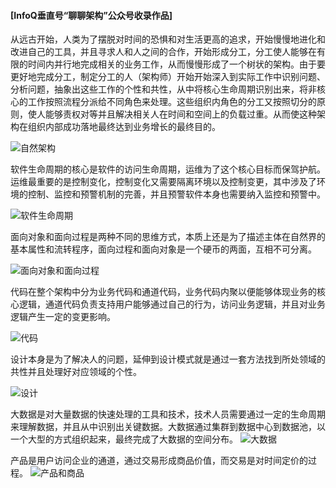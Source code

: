 #### [InfoQ垂直号“聊聊架构”公众号收录作品]
从远古开始，人类为了摆脱对时间的恐惧和对生活更高的追求，开始慢慢地进化和改进自己的工具，并且寻求人和人之间的合作，开始形成分工，分工使人能够在有限的时间内并行地完成相关的业务工作，从而慢慢形成了一个树状的架构。由于要更好地完成分工，制定分工的人（架构师）开始开始深入到实际工作中识别问题、分析问题，抽象出这些工作的个性和共性，从中将核心生命周期识别出来，将非核心的工作按照流程分派给不同角色来处理。这些组织内角色的分工又按照切分的原则，使人能够责权对等并且解决相关人在时间和空间上的负载过重。从而使这种架构在组织内部成功落地最终达到业务增长的最终目的。

![自然架构](https://ftvbftvbq.github.io/images/ziran.jpeg)


软件生命周期的核心是软件的访问生命周期，运维为了这个核心目标而保驾护航。运维最重要的是控制变化，控制变化又需要隔离环境以及控制变更，其中涉及了环境的控制、监控和预警机制的完善，并且预警软件本身也需要纳入监控和预警中。

![软件生命周期](https://ftvbftvbq.github.io/images/软件生命周期.png)

面向对象和面向过程是两种不同的思维方式，本质上还是为了描述主体在自然界的基本属性和流转程序，面向过程和面向对象是一个硬币的两面，互相不可分离。

![面向对象和面向过程](https://ftvbftvbq.github.io/images/面向对象和面向过程.png)

代码在整个架构中分为业务代码和通道代码，业务代码内聚以便能够体现业务的核心逻辑，通道代码负责支持用户能够通过自己的行为，访问业务逻辑，并且对业务逻辑产生一定的变更影响。

![代码](https://ftvbftvbq.github.io/images/代码.png)

设计本身是为了解决人的问题，延伸到设计模式就是通过一套方法找到所处领域的共性并且处理好对应领域的个性。

![设计](https://ftvbftvbq.github.io/images/设计.png)

大数据是对大量数据的快速处理的工具和技术，技术人员需要通过一定的生命周期来理解数据，并且从中识别出关键数据。大数据通过集群到数据中心到数据池，以一个大型的方式组织起来，最终完成了大数据的空间分布。
![大数据](https://ftvbftvbq.github.io/images/大数据.png)

产品是用户访问企业的通道，通过交易形成商品价值，而交易是对时间定价的过程。
![产品和商品](https://ftvbftvbq.github.io/images/产品和商品.png)
